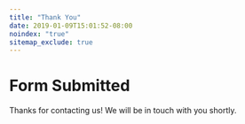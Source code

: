 ```yaml
---
title: "Thank You"
date: 2019-01-09T15:01:52-08:00
noindex: "true"
sitemap_exclude: true
---
```


# Form Submitted

Thanks for contacting us! We will be in touch with you shortly.